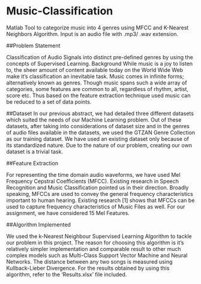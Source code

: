 # Music-Classification
Matlab Tool to categorize music into 4 genres using MFCC and K-Nearest Neighbors Algorithm. Input is an audio file with .mp3/ .wav extension.

##Problem Statement

Classification of Audio Signals into distinct pre-defined genres by using the concepts of Supervised Learning.
Background
While music is a joy to listen to, the sheer amount of content available today on the World Wide Web
make it’s classification an inevitable task. Music comes in infinite forms; alternatively known as genres. 
Though music spans such a wide array of categories, some features are common to all, regardless of rhythm, artist, 
score etc. Thus based on the feature extraction technique used music can be reduced to a set of data points.

##Dataset
In our previous abstract, we had detailed three different datasets which suited the needs of our 
Machine Learning problem. Out of these datasets, after taking into considerations of dataset size and 
in the genres of audio files available in the datasets, we used the GTZAN Genre Collection as our training dataset.
We have used an existing dataset only because of its standardized nature. Due to the nature of our problem, 
creating our own dataset is a trivial task. 

##Feature Extraction

For representing the time domain audio waveforms, we have used Mel Frequency Cepstral Coefficients (MFCC). 
Existing research in Speech Recognition and Music Classification pointed us in their direction. 
Broadly speaking, MFCCs are used to convey the general frequency characteristics important to human hearing. 
Existing research [1] shows that MFCCs can be used to capture frequency characteristics of Music Files as well. 
For our assignment, we have considered 15 Mel Features.

##Algorithm Implemented

We used the k-Nearest Neighbour Supervised Learning Algorithm to tackle our problem in this project.
The reason for choosing this algorithm is it’s relatively simpler implementation and comparable result to 
other much complex models such as Multi-Class Support Vector Machine and Neural Networks. 
The distance between any two songs is measured using Kullback-Lieber Divergence. 
For the results obtained by using this algorithm, refer to the ‘Results.xlsx’ file included.
